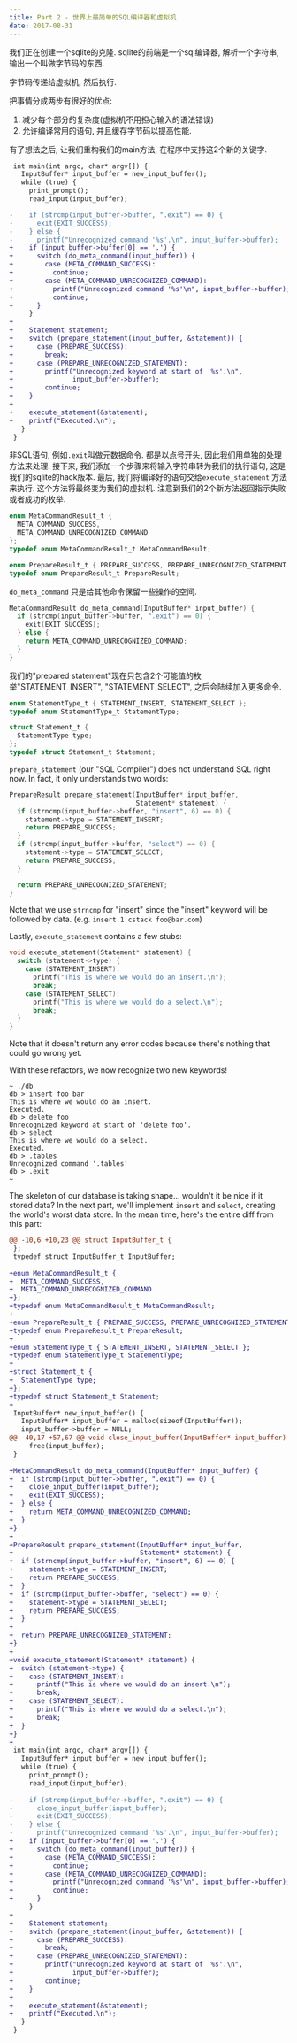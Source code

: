 ```yaml
---
title: Part 2 - 世界上最简单的SQL编译器和虚拟机
date: 2017-08-31
---
```


我们正在创建一个sqlite的克隆. sqlite的前端是一个sql编译器, 解析一个字符串, 输出一个叫做字节码的东西.

字节码传递给虚拟机, 然后执行.

把事情分成两步有很好的优点:
1. 减少每个部分的复杂度(虚拟机不用担心输入的语法错误)
2. 允许编译常用的语句, 并且缓存字节码以提高性能.

有了想法之后, 让我们重构我们的main方法, 在程序中支持这2个新的关键字.

```diff
 int main(int argc, char* argv[]) {
   InputBuffer* input_buffer = new_input_buffer();
   while (true) {
     print_prompt();
     read_input(input_buffer);

-    if (strcmp(input_buffer->buffer, ".exit") == 0) {
-      exit(EXIT_SUCCESS);
-    } else {
-      printf("Unrecognized command '%s'.\n", input_buffer->buffer);
+    if (input_buffer->buffer[0] == '.') {
+      switch (do_meta_command(input_buffer)) {
+        case (META_COMMAND_SUCCESS):
+          continue;
+        case (META_COMMAND_UNRECOGNIZED_COMMAND):
+          printf("Unrecognized command '%s'\n", input_buffer->buffer);
+          continue;
+      }
     }
+
+    Statement statement;
+    switch (prepare_statement(input_buffer, &statement)) {
+      case (PREPARE_SUCCESS):
+        break;
+      case (PREPARE_UNRECOGNIZED_STATEMENT):
+        printf("Unrecognized keyword at start of '%s'.\n",
+               input_buffer->buffer);
+        continue;
+    }
+
+    execute_statement(&statement);
+    printf("Executed.\n");
   }
 }
```

非SQL语句, 例如`.exit`叫做元数据命令. 都是以点号开头, 因此我们用单独的处理方法来处理.
接下来, 我们添加一个步骤来将输入字符串转为我们的执行语句, 这是我们的sqlite的hack版本.
最后, 我们将编译好的语句交给`execute_statement` 方法来执行. 这个方法将最终变为我们的虚拟机.
注意到我们的2个新方法返回指示失败或者成功的枚举.

```c
enum MetaCommandResult_t {
  META_COMMAND_SUCCESS,
  META_COMMAND_UNRECOGNIZED_COMMAND
};
typedef enum MetaCommandResult_t MetaCommandResult;

enum PrepareResult_t { PREPARE_SUCCESS, PREPARE_UNRECOGNIZED_STATEMENT };
typedef enum PrepareResult_t PrepareResult;
```

`do_meta_command` 只是给其他命令保留一些操作的空间.

```c
MetaCommandResult do_meta_command(InputBuffer* input_buffer) {
  if (strcmp(input_buffer->buffer, ".exit") == 0) {
    exit(EXIT_SUCCESS);
  } else {
    return META_COMMAND_UNRECOGNIZED_COMMAND;
  }
}
```

我们的"prepared statement"现在只包含2个可能值的枚举"STATEMENT_INSERT", "STATEMENT_SELECT", 之后会陆续加入更多命令.

```c
enum StatementType_t { STATEMENT_INSERT, STATEMENT_SELECT };
typedef enum StatementType_t StatementType;

struct Statement_t {
  StatementType type;
};
typedef struct Statement_t Statement;
```

`prepare_statement` (our "SQL Compiler") does not understand SQL right now. In fact, it only understands two words:
```c
PrepareResult prepare_statement(InputBuffer* input_buffer,
                                Statement* statement) {
  if (strncmp(input_buffer->buffer, "insert", 6) == 0) {
    statement->type = STATEMENT_INSERT;
    return PREPARE_SUCCESS;
  }
  if (strcmp(input_buffer->buffer, "select") == 0) {
    statement->type = STATEMENT_SELECT;
    return PREPARE_SUCCESS;
  }

  return PREPARE_UNRECOGNIZED_STATEMENT;
}
```

Note that we use `strncmp` for "insert" since the "insert" keyword will be followed by data. (e.g. `insert 1 cstack foo@bar.com`)

Lastly, `execute_statement` contains a few stubs:
```c
void execute_statement(Statement* statement) {
  switch (statement->type) {
    case (STATEMENT_INSERT):
      printf("This is where we would do an insert.\n");
      break;
    case (STATEMENT_SELECT):
      printf("This is where we would do a select.\n");
      break;
  }
}
```

Note that it doesn't return any error codes because there's nothing that could go wrong yet.

With these refactors, we now recognize two new keywords!
```command-line
~ ./db
db > insert foo bar
This is where we would do an insert.
Executed.
db > delete foo
Unrecognized keyword at start of 'delete foo'.
db > select
This is where we would do a select.
Executed.
db > .tables
Unrecognized command '.tables'
db > .exit
~
```

The skeleton of our database is taking shape... wouldn't it be nice if it stored data? In the next part, we'll implement `insert` and `select`, creating the world's worst data store. In the mean time, here's the entire diff from this part:

```diff
@@ -10,6 +10,23 @@ struct InputBuffer_t {
 };
 typedef struct InputBuffer_t InputBuffer;
 
+enum MetaCommandResult_t {
+  META_COMMAND_SUCCESS,
+  META_COMMAND_UNRECOGNIZED_COMMAND
+};
+typedef enum MetaCommandResult_t MetaCommandResult;
+
+enum PrepareResult_t { PREPARE_SUCCESS, PREPARE_UNRECOGNIZED_STATEMENT };
+typedef enum PrepareResult_t PrepareResult;
+
+enum StatementType_t { STATEMENT_INSERT, STATEMENT_SELECT };
+typedef enum StatementType_t StatementType;
+
+struct Statement_t {
+  StatementType type;
+};
+typedef struct Statement_t Statement;
+
 InputBuffer* new_input_buffer() {
   InputBuffer* input_buffer = malloc(sizeof(InputBuffer));
   input_buffer->buffer = NULL;
@@ -40,17 +57,67 @@ void close_input_buffer(InputBuffer* input_buffer) {
     free(input_buffer);
 }
 
+MetaCommandResult do_meta_command(InputBuffer* input_buffer) {
+  if (strcmp(input_buffer->buffer, ".exit") == 0) {
+    close_input_buffer(input_buffer);
+    exit(EXIT_SUCCESS);
+  } else {
+    return META_COMMAND_UNRECOGNIZED_COMMAND;
+  }
+}
+
+PrepareResult prepare_statement(InputBuffer* input_buffer,
+                                Statement* statement) {
+  if (strncmp(input_buffer->buffer, "insert", 6) == 0) {
+    statement->type = STATEMENT_INSERT;
+    return PREPARE_SUCCESS;
+  }
+  if (strcmp(input_buffer->buffer, "select") == 0) {
+    statement->type = STATEMENT_SELECT;
+    return PREPARE_SUCCESS;
+  }
+
+  return PREPARE_UNRECOGNIZED_STATEMENT;
+}
+
+void execute_statement(Statement* statement) {
+  switch (statement->type) {
+    case (STATEMENT_INSERT):
+      printf("This is where we would do an insert.\n");
+      break;
+    case (STATEMENT_SELECT):
+      printf("This is where we would do a select.\n");
+      break;
+  }
+}
+
 int main(int argc, char* argv[]) {
   InputBuffer* input_buffer = new_input_buffer();
   while (true) {
     print_prompt();
     read_input(input_buffer);
 
-    if (strcmp(input_buffer->buffer, ".exit") == 0) {
-      close_input_buffer(input_buffer);
-      exit(EXIT_SUCCESS);
-    } else {
-      printf("Unrecognized command '%s'.\n", input_buffer->buffer);
+    if (input_buffer->buffer[0] == '.') {
+      switch (do_meta_command(input_buffer)) {
+        case (META_COMMAND_SUCCESS):
+          continue;
+        case (META_COMMAND_UNRECOGNIZED_COMMAND):
+          printf("Unrecognized command '%s'\n", input_buffer->buffer);
+          continue;
+      }
     }
+
+    Statement statement;
+    switch (prepare_statement(input_buffer, &statement)) {
+      case (PREPARE_SUCCESS):
+        break;
+      case (PREPARE_UNRECOGNIZED_STATEMENT):
+        printf("Unrecognized keyword at start of '%s'.\n",
+               input_buffer->buffer);
+        continue;
+    }
+
+    execute_statement(&statement);
+    printf("Executed.\n");
   }
 }
```
